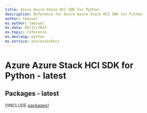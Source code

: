 ```yaml
---
title: Azure Azure Stack HCI SDK for Python
description: Reference for Azure Azure Stack HCI SDK for Python
author: lmazuel
ms.author: lmazuel
ms.data: 04/12/2023
ms.topic: reference
ms.devlang: python
ms.service: azurestackhci
---
```

# Azure Azure Stack HCI SDK for Python - latest
## Packages - latest
[!INCLUDE [packages](azure-stack-hci-index.md)]